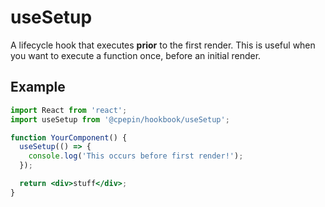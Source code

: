 # useSetup

A lifecycle hook that executes __prior__ to the first render. This is useful when you want to execute a function once, before an initial render.

## Example

```jsx
import React from 'react';
import useSetup from '@cpepin/hookbook/useSetup';

function YourComponent() {
  useSetup(() => {
    console.log('This occurs before first render!');
  });

  return <div>stuff</div>;
}
```